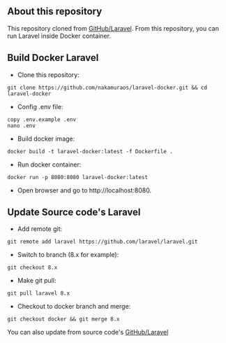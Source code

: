 ## About this repository

This repository cloned from [GitHub/Laravel](https://github.com/laravel/laravel). From this repository, you can run Laravel inside Docker container.

## Build Docker Laravel

- Clone this repository:
```
git clone https://github.com/nakamuraos/laravel-docker.git && cd laravel-docker
```

- Config .env file:
```
copy .env.example .env
nano .env
```

- Build docker image:
```
docker build -t laravel-docker:latest -f Dockerfile .
```

- Run docker container:
```
docker run -p 8080:8080 laravel-docker:latest
```

- Open browser and go to http://localhost:8080.

## Update Source code's Laravel
- Add remote git:
```
git remote add laravel https://github.com/laravel/laravel.git
```
- Switch to branch (8.x for example):
```
git checkout 8.x
```
- Make git pull:
```
git pull laravel 8.x
```
- Checkout to docker branch and merge:
```
git checkout docker && git merge 8.x
```

You can also update from source code's [GitHub/Laravel](https://github.com/laravel/laravel)
